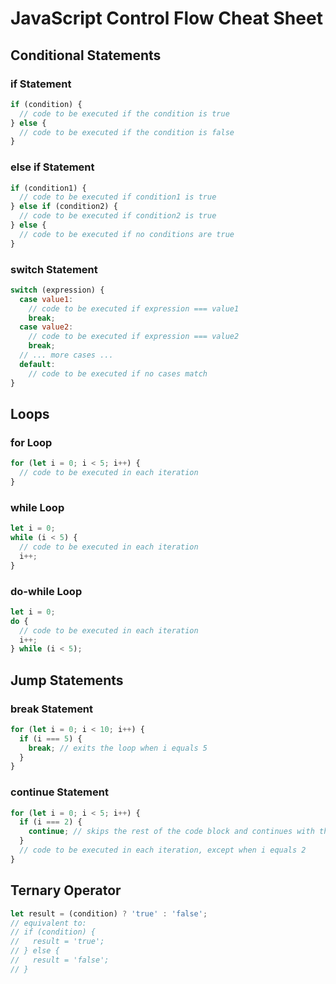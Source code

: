 # JavaScript Control Flow Cheat Sheet

## Conditional Statements

### if Statement

```javascript
if (condition) {
  // code to be executed if the condition is true
} else {
  // code to be executed if the condition is false
}
```

### else if Statement

```javascript
if (condition1) {
  // code to be executed if condition1 is true
} else if (condition2) {
  // code to be executed if condition2 is true
} else {
  // code to be executed if no conditions are true
}
```

### switch Statement

```javascript
switch (expression) {
  case value1:
    // code to be executed if expression === value1
    break;
  case value2:
    // code to be executed if expression === value2
    break;
  // ... more cases ...
  default:
    // code to be executed if no cases match
}
```

## Loops

### for Loop

```javascript
for (let i = 0; i < 5; i++) {
  // code to be executed in each iteration
}
```

### while Loop

```javascript
let i = 0;
while (i < 5) {
  // code to be executed in each iteration
  i++;
}
```

### do-while Loop

```javascript
let i = 0;
do {
  // code to be executed in each iteration
  i++;
} while (i < 5);
```

## Jump Statements

### break Statement

```javascript
for (let i = 0; i < 10; i++) {
  if (i === 5) {
    break; // exits the loop when i equals 5
  }
}
```

### continue Statement

```javascript
for (let i = 0; i < 5; i++) {
  if (i === 2) {
    continue; // skips the rest of the code block and continues with the next iteration
  }
  // code to be executed in each iteration, except when i equals 2
}
```

## Ternary Operator

```javascript
let result = (condition) ? 'true' : 'false';
// equivalent to:
// if (condition) {
//   result = 'true';
// } else {
//   result = 'false';
// }

